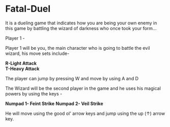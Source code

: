 # Fatal-Duel
It is a dueling game that indicates how you are being your own enemy in this game by battling the wizard of darkness who once took your form...

Player 1 -

Player 1 will be you, the main character who is going to battle the evil wizard, his move sets include-

**R-Light Attack**</br>
**T-Heavy Attack**

The player can jump by pressing W and move by using A and D

The Wizard will be the second player in the game and he uses his magical powers by using the keys -

**Numpad 1- Feint Strike**
**Numpad 2- Veil Strike**

He will move using the good ol' arrow keys and jump using the up (↑) arrow key.
